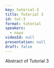 ```yaml
---
key: tutorial-3
title: Tutorial 3
id: tut-3
format: tutorial
speakers:
  - naya
videoId: null
presentation: null
draft: false
---
```

Abstract of Tutorial 3
